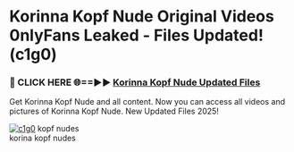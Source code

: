 # Korinna Kopf Nude Original Videos 0nlyFans Leaked - Files Updated! (c1g0)

<h3>🔴 CLICK HERE 🌐==►► <a href="https://tinyurl.com/5h6xmrr3" rel="nofollow">Korinna Kopf Nude Updated Files</a></h3>

Get Korinna Kopf Nude and all content. Now you can access all videos and pictures of Korinna Kopf Nude. New Updated Files 2025!

[![c1g0](https://i.imgur.com/KVD873Z.gif)](https://tinyurl.com/5h6xmrr3)
kopf nudes<br>
korina kopf nudes
